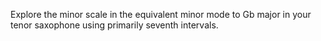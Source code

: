 Explore the minor scale in the equivalent minor mode to Gb major in your tenor saxophone using primarily seventh intervals.